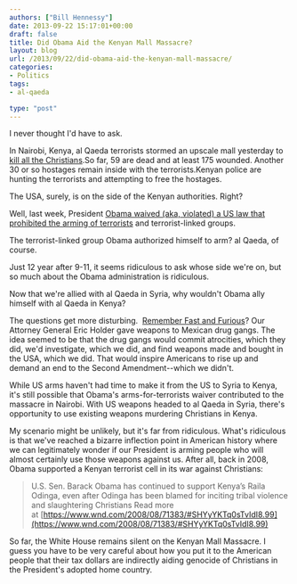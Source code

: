 ```yaml
---
authors: ["Bill Hennessy"]
date: 2013-09-22 15:17:01+00:00
draft: false
title: Did Obama Aid the Kenyan Mall Massacre?
layout: blog
url: /2013/09/22/did-obama-aid-the-kenyan-mall-massacre/
categories:
- Politics
tags:
- al-qaeda

type: "post"
---
```


I never thought I'd have to ask.

In Nairobi, Kenya, al Qaeda terrorists stormed an upscale mall yesterday to [kill all the Christians](https://www.washingtonpost.com/world/africa/witness-kenya-mall-attackers-told-muslims-to-leave-non-muslims-would-be-targeted/2013/09/21/cc3821da-22bb-11e3-ad1a-1a919f2ed890_story.html).So far, 59 are dead and at least 175 wounded. Another 30 or so hostages remain inside with the terrorists.Kenyan police are hunting the terrorists and attempting to free the hostages.

The USA, surely, is on the side of the Kenyan authorities. Right?

Well, last week, President [Obama waived (aka, violated) a US law that prohibited the arming of terrorists](https://freedomoutpost.com/2013/09/barack-obama-engages-criminal-activity-waives-ban-arming-terrorists/) and terrorist-linked groups.

The terrorist-linked group Obama authorized himself to arm? al Qaeda, of course.

Just 12 year after 9-11, it seems ridiculous to ask whose side we're on, but so much about the Obama administration is ridiculous.

Now that we're allied with al Qaeda in Syria, why wouldn't Obama ally himself with al Qaeda in Kenya?

The questions get more disturbing.  [Remember Fast and Furious](https://www.thenewamerican.com/usnews/crime/item/15533-obama-s-fast-and-furious-gun-running-scandal-grows)? Our Attorney General Eric Holder gave weapons to Mexican drug gangs. The idea seemed to be that the drug gangs would commit atrocities, which they did, we'd investigate, which we did, and find weapons made and bought in the USA, which we did. That would inspire Americans to rise up and demand an end to the Second Amendment--which we didn't.

While US arms haven't had time to make it from the US to Syria to Kenya, it's still possible that Obama's arms-for-terrorists waiver contributed to the massacre in Nairobi. With US weapons headed to al Qaeda in Syria, there's opportunity to use existing weapons murdering Christians in Kenya.

My scenario might be unlikely, but it's far from ridiculous. What's ridiculous is that we've reached a bizarre inflection point in American history where we can legitimately wonder if our President is arming people who will almost certainly use those weapons against us. After all, back in 2008, Obama supported a Kenyan terrorist cell in its war against Christians:


> U.S. Sen. Barack Obama has continued to support Kenya’s Raila Odinga, even after Odinga has been blamed for inciting tribal violence and slaughtering Christians
Read more at [https://www.wnd.com/2008/08/71383/#SHYyYKTq0sTvIdI8.99](https://www.wnd.com/2008/08/71383/#SHYyYKTq0sTvIdI8.99)


So far, the White House remains silent on the Kenyan Mall Massacre. I guess you have to be very careful about how you put it to the American people that their tax dollars are indirectly aiding genocide of Christians in the President's adopted home country.


